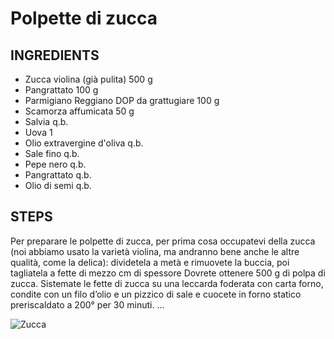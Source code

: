 # Polpette di zucca

## INGREDIENTS
* Zucca violina (già pulita) 500 g 
* Pangrattato 100 g 
* Parmigiano Reggiano DOP da grattugiare 100 g 
* Scamorza affumicata 50 g 
* Salvia q.b. 
* Uova 1 
* Olio extravergine d'oliva q.b. 
* Sale fino q.b. 
* Pepe nero q.b.
* Pangrattato q.b.
* Olio di semi q.b.

## STEPS
Per preparare le polpette di zucca, per prima cosa occupatevi della zucca (noi abbiamo usato la varietà violina, ma andranno bene anche le altre qualità, come la delica): dividetela a metà e rimuovete la buccia, poi tagliatela a fette di mezzo cm di spessore Dovrete ottenere 500 g di polpa di zucca. Sistemate le fette di zucca su una leccarda foderata con carta forno, condite con un filo d’olio e un pizzico di sale e cuocete in forno statico preriscaldato a 200° per 30 minuti.
...

![Zucca](https://commons.m.wikimedia.org/wiki/Pumpkin#/media/File%3ACitrouille.jpg)
